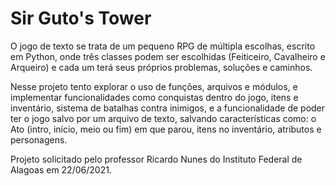 # Sir Guto's Tower

O jogo de texto se trata de um pequeno RPG de múltipla escolhas, escrito em Python, onde três classes podem ser escolhidas (Feiticeiro, Cavalheiro e Arqueiro) e cada um terá seus próprios problemas, soluções e caminhos.

Nesse projeto tento explorar o uso de funções, arquivos e módulos, e implementar funcionalidades como conquistas dentro do jogo, itens e inventário, sistema de batalhas contra inimigos, e a funcionalidade de poder ter o jogo salvo por um arquivo de texto, salvando características como: o Ato (intro, início, meio ou fim) em que parou, itens no inventário, atributos e personagens. 

Projeto solicitado pelo professor Ricardo Nunes do Instituto Federal de Alagoas em 22/06/2021.
